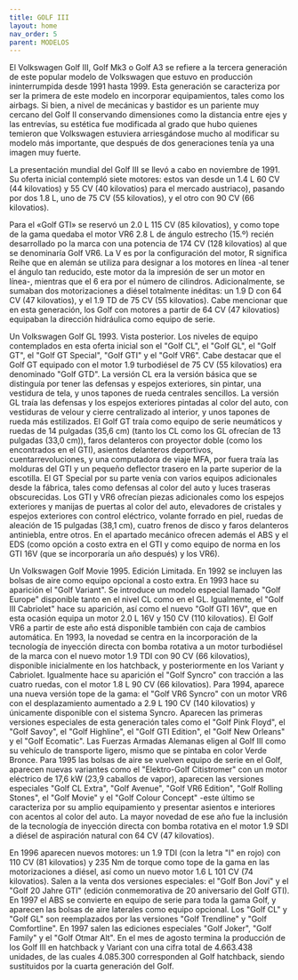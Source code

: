 ```yaml
---
title: GOLF III
layout: home 
nav_order: 5
parent: MODELOS
---
```



El Volkswagen Golf III, Golf Mk3 o Golf A3 se refiere a la tercera generación de este popular modelo de Volkswagen que estuvo en producción ininterrumpida desde 1991 hasta 1999. Esta generación se caracteriza por ser la primera de este modelo en incorporar equipamientos, tales como los airbags. Si bien, a nivel de mecánicas y bastidor es un pariente muy cercano del Golf II conservando dimensiones como la distancia entre ejes y las entrevías, su estética fue modificada al grado que hubo quienes temieron que Volkswagen estuviera arriesgándose mucho al modificar su modelo más importante, que después de dos generaciones tenía ya una imagen muy fuerte.



La presentación mundial del Golf III se llevó a cabo en noviembre de 1991. Su oferta inicial contempló siete motores: estos van desde un 1.4 L 60 CV (44 kilovatios) y 55 CV (40 kilovatios) para el mercado austriaco), pasando por dos 1.8 L, uno de 75 CV (55 kilovatios), y el otro con 90 CV (66 kilovatios).

Para el «Golf GTI» se reservó un 2.0 L 115 CV (85 kilovatios), y como tope de la gama quedaba el motor VR6 2.8 L de ángulo estrecho (15.º) recién desarrollado po la marca con una potencia de 174 CV (128 kilovatios) al que se denominaría Golf VR6. La V es por la configuración del motor, R significa Reihe que en alemán se utiliza para designar a los motores en línea -al tener el ángulo tan reducido, este motor da la impresión de ser un motor en línea-, mientras que el 6 era por el número de cilindros. Adicionalmente, se sumaban dos motorizaciones a diésel totalmente inéditas: un 1.9 D con 64 CV (47 kilovatios), y el 1.9 TD de 75 CV (55 kilovatios). Cabe mencionar que en esta generación, los Golf con motores a partir de 64 CV (47 kilovatios) equipaban la dirección hidráulica como equipo de serie.


Un Volkswagen Golf GL 1993. Vista posterior.
Los niveles de equipo contemplados en esta oferta inicial son el "Golf CL", el "Golf GL", el "Golf GT", el "Golf GT Special", "Golf GTI" y el "Golf VR6". Cabe destacar que el Golf GT equipado con el motor 1.9 turbodiésel de 75 CV (55 kilovatios) era denominado "Golf GTD". La versión CL era la versión básica que se distinguía por tener las defensas y espejos exteriores, sin pintar, una vestidura de tela, y unos tapones de rueda centrales sencillos. La versión GL traía las defensas y los espejos exteriores pintadas al color del auto, con vestiduras de velour y cierre centralizado al interior, y unos tapones de rueda más estilizados. El Golf GT traía como equipo de serie neumáticos y ruedas de 14 pulgadas (35,6 cm) (tanto los CL como los GL ofrecían de 13 pulgadas (33,0 cm)), faros delanteros con proyector doble (como los encontrados en el GTI), asientos delanteros deportivos, cuentarrevoluciones, y una computadora de viaje MFA, por fuera traía las molduras del GTI y un pequeño deflector trasero en la parte superior de la escotilla. El GT Special por su parte venía con varios equipos adicionales desde la fábrica, tales como defensas al color del auto y luces traseras obscurecidas. Los GTI y VR6 ofrecían piezas adicionales como los espejos exteriores y manijas de puertas al color del auto, elevadores de cristales y espejos exteriores con control eléctrico, volante forrado en piel, ruedas de aleación de 15 pulgadas (38,1 cm), cuatro frenos de disco y faros delanteros antiniebla, entre otros. En el apartado mecánico ofrecen además el ABS y el EDS (como opción a costo extra en el GTI y como equipo de norma en los GTI 16V (que se incorporaría un año después) y los VR6).


Un Volkswagen Golf Movie 1995. Edición Limitada.
En 1992 se incluyen las bolsas de aire como equipo opcional a costo extra. En 1993 hace su aparición el "Golf Variant". Se introduce un modelo especial llamado "Golf Europe" disponible tanto en el nivel CL como en el GL. Igualmente, el "Golf III Cabriolet" hace su aparición, así como el nuevo "Golf GTI 16V", que en esta ocasión equipa un motor 2.0 L 16V y 150 CV (110 kilovatios). El Golf VR6 a partir de este año está disponible también con caja de cambios automática. En 1993, la novedad se centra en la incorporación de la tecnología de inyección directa con bomba rotativa a un motor turbodiésel de la marca con el nuevo motor 1.9 TDI con 90 CV (66 kilovatios), disponible inicialmente en los hatchback, y posteriormente en los Variant y Cabriolet. Igualmente hace su aparición el "Golf Syncro" con tracción a las cuatro ruedas, con el motor 1.8 L 90 CV (66 kilovatios). Para 1994, aparece una nueva versión tope de la gama: el "Golf VR6 Syncro" con un motor VR6 con el desplazamiento aumentado a 2.9 L 190 CV (140 kilovatios) y únicamente disponible con el sistema Syncro. Aparecen las primeras versiones especiales de esta generación tales como el "Golf Pink Floyd", el "Golf Savoy", el "Golf Highline", el "Golf GTI Edition", el "Golf New Orleans" y el "Golf Ecomatic". Las Fuerzas Armadas Alemanas eligen al Golf III como su vehículo de transporte ligero, mismo que se pintaba en color Verde Bronce. Para 1995 las bolsas de aire se vuelven equipo de serie en el Golf, aparecen nuevas variantes como el "Elektro-Golf Citistromer" con un motor eléctrico de 17,6 kW (23,9 caballos de vapor), aparecen las versiones especiales "Golf CL Extra", "Golf Avenue", "Golf VR6 Edition", "Golf Rolling Stones", el "Golf Movie" y el "Golf Colour Concept" -este último se caracteriza por su amplio equipamiento y presentar asientos e interiores con acentos al color del auto. La mayor novedad de ese año fue la inclusión de la tecnología de inyección directa con bomba rotativa en el motor 1.9 SDI a diésel de aspiración natural con 64 CV (47 kilovatios).

En 1996 aparecen nuevos motores: un 1.9 TDI (con la letra "I" en rojo) con 110 CV (81 kilovatios) y 235 Nm de torque como tope de la gama en las motorizaciones a diésel, así como un nuevo motor 1.6 L 101 CV (74 kilovatios). Salen a la venta dos versiones especiales: el "Golf Bon Jovi" y el "Golf 20 Jahre GTI" (edición conmemorativa de 20 aniversario del Golf GTI). En 1997 el ABS se convierte en equipo de serie para toda la gama Golf, y aparecen las bolsas de aire laterales como equipo opcional. Los "Golf CL" y "Golf GL" son reemplazados por las versiones "Golf Trendline" y "Golf Comfortline". En 1997 salen las ediciones especiales "Golf Joker", "Golf Family" y el "Golf Otmar Alt". En el mes de agosto termina la producción de los Golf III en hatchback y Variant con una cifra total de 4.663.438 unidades, de las cuales 4.085.300 corresponden al Golf hatchback, siendo sustituidos por la cuarta generación del Golf.
